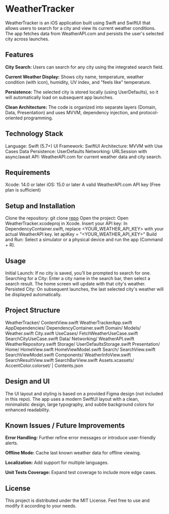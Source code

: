 # WeatherTracker

WeatherTracker is an iOS application built using Swift and SwiftUI that allows users to search for a city and view its current weather conditions. The app fetches data from WeatherAPI.com and persists the user's selected city across launches.

## Features

__City Search:__ Users can search for any city using the integrated search field.

__Current Weather Display:__ Shows city name, temperature, weather condition (with icon), humidity, UV index, and "feels like" temperature.

__Persistence:__ The selected city is stored locally (using UserDefaults), so it will automatically load on subsequent app launches.

__Clean Architecture:__ The code is organized into separate layers (Domain, Data, Presentation) and uses MVVM, dependency injection, and protocol-oriented programming.
## Technology Stack

Language: Swift (5.7+)
UI Framework: SwiftUI
Architecture: MVVM with Use Cases
Data Persistence: UserDefaults
Networking: URLSession with async/await
API: WeatherAPI.com for current weather data and city search.
## Requirements

Xcode: 14.0 or later
iOS: 15.0 or later
A valid WeatherAPI.com API key (Free plan is sufficient)
## Setup and Installation

Clone the repository:
git clone [repo](https://github.com/clemwek/WeatherTracker.git)
Open the project: Open WeatherTracker.xcodeproj in Xcode.
Insert your API key: In DependencyContainer.swift, replace <YOUR_WEATHER_API_KEY> with your actual WeatherAPI key.
let apiKey = "<YOUR_WEATHER_API_KEY>"
Build and Run: Select a simulator or a physical device and run the app (Command + R).
## Usage

Initial Launch: If no city is saved, you’ll be prompted to search for one.
Searching for a City: Enter a city name in the search bar, then select a search result. The home screen will update with that city's weather.
Persisted City: On subsequent launches, the last selected city's weather will be displayed automatically.

## Project Structure

WeatherTracker/
    ContentView.swift
    WeatherTrackerApp.swift
    AppDependencies/
        DependencyContainer.swift
    Domain/
        Models/
            Weather.swift
            City.swift
        UseCases/
            FetchWeatherUseCase.swift
            SearchCityUseCase.swift
    Data/
        Networking/
            WeatherAPI.swift
            WeatherRepository.swift
        Storage/
            UserDefaultsStorage.swift
    Presentation/
        Home/
            HomeView.swift
            HomeViewModel.swift
        Search/
            SearchView.swift
            SearchViewModel.swift
        Components/
            WeatherInfoView.swift
            SearchResultView.swift
            SearchBarView.swift
    Assets.xcassets/
        AccentColor.colorset/
        |   Contents.json 

## Design and UI

The UI layout and styling is based on a provided Figma design (not included in this repo).
The app uses a modern SwiftUI layout with a clean, minimalistic design, large typography, and subtle background colors for enhanced readability.
## Known Issues / Future Improvements

__Error Handling:__ Further refine error messages or introduce user-friendly alerts.

__Offline Mode:__ Cache last known weather data for offline viewing.

__Localization:__ Add support for multiple languages.

__Unit Tests Coverage:__ Expand test coverage to include more edge cases.
## License

This project is distributed under the MIT License. Feel free to use and modify it according to your needs.